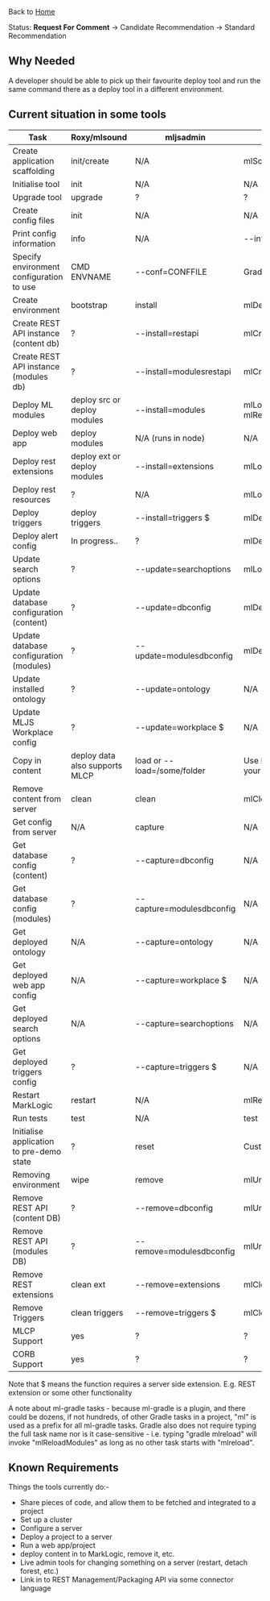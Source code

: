 Back to [Home](../README.md)

Status: **Request For Comment** -> Candidate Recommendation -> Standard Recommendation

## Why Needed

A developer should be able to pick up their favourite deploy tool and run the same command there as a deploy tool in a different environment.

## Current situation in some tools

Task | Roxy/mlsound | mljsadmin | ml-gradle
---- | ---- | ---- | ----
Create application scaffolding | init/create | N/A | mlScaffold
Initialise tool | init | N/A | N/A
Upgrade tool | upgrade | ? | ?
Create config files | init | N/A | N/A
Print config information | info | N/A | --info
Specify environment configuration to use | CMD ENVNAME | --conf=CONFFILE | Gradle properties plugin
Create environment | bootstrap | install | mlDeploy
Create REST API instance (content db) | ? | --install=restapi | mlCreateResource
Create REST API instance (modules db) | ? | --install=modulesrestapi | mlCreateResource
Deploy ML modules | deploy src or deploy modules | --install=modules | mlLoadModules or mlReloadModules
Deploy web app | deploy modules | N/A (runs in node) | N/A
Deploy rest extensions | deploy ext or deploy modules | --install=extensions | mlLoadModules
Deploy rest resources | ? | N/A | mlLoadModules
Deploy triggers | deploy triggers | --install=triggers $ | mlDeployTriggers
Deploy alert config | In progress.. | ? | mlDeployAlertConfig
Update search options | ? | --update=searchoptions | mlLoadModules
Update database configuration (content) | ? | --update=dbconfig | mlDeployDatabases
Update database configuration (modules) | ? | --update=modulesdbconfig | mlDeployDatabases
Update installed ontology | ? | --update=ontology | N/A
Update MLJS Workplace config | ? | --update=workplace $ | N/A
Copy in content | deploy data also supports MLCP | load or --load=/some/folder | Use MlcpTask or roll your own Gradle task
Remove content from server | clean | clean | mlClearContentDatabase
Get config from server | N/A | capture | N/A
Get database config (content) | ? | --capture=dbconfig | N/A
Get database config (modules) | ? | --capture=modulesdbconfig | N/A
Get deployed ontology | N/A | --capture=ontology | N/A
Get deployed web app config | N/A | --capture=workplace $ | N/A
Get deployed search options | N/A | --capture=searchoptions | N/A
Get deployed triggers config | ? | --capture=triggers $ | N/A
Restart MarkLogic | restart | N/A | mlRestartCluster
Run tests | test | N/A | test
Initialise application to pre-demo state | ? | reset | Custom Gradle task
Removing environment | wipe | remove | mlUndeploy
Remove REST API (content DB) | ? | --remove=dbconfig | mlUndeploy
Remove REST API (modules DB) | ? | --remove=modulesdbconfig | mlUndeploy
Remove REST extensions | clean ext | --remove=extensions | mlClearModules
Remove Triggers | clean triggers | --remove=triggers $ | mlClearTriggers
MLCP Support | yes | ? | ?
CORB Support | yes | ? | ?


Note that $ means the function requires a server side extension. E.g. REST extension or some other functionality

A note about ml-gradle tasks - because ml-gradle is a plugin, and there could be dozens, if not hundreds, of other Gradle tasks in a project, "ml" is used as a prefix for all ml-gradle tasks. Gradle also does not require typing the full task name nor is it case-sensitive - i.e. typing "gradle mlreload" will invoke "mlReloadModules" as long as no other task starts with "mlreload".

## Known Requirements

Things the tools currently do:-

- Share pieces of code, and allow them to be fetched and integrated to a project
- Set up a cluster
- Configure a server
- Deploy a project to a server
- Run a web app/project
- deploy content in to MarkLogic, remove it, etc.
- Live admin tools for changing something on a server (restart, detach forest, etc.)
- Link in to REST Management/Packaging API via some connector language
